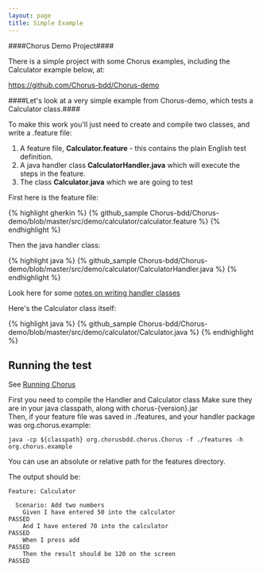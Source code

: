 ```yaml
---
layout: page
title: Simple Example
---
```


####Chorus Demo Project####

There is a simple project with some Chorus examples, including the Calculator example below, at:

https://github.com/Chorus-bdd/Chorus-demo

####Let's look at a very simple example from Chorus-demo, which tests a Calculator class.####

To make this work you'll just need to create and compile two classes, and write a .feature file:

 1. A feature file, **Calculator.feature** - this contains the plain English test definition.
 2. A java handler class **CalculatorHandler.java** which will execute the steps in the feature.
 3. The class **Calculator.java** which we are going to test  

First here is the feature file:

{% highlight gherkin %}
{% github_sample Chorus-bdd/Chorus-demo/blob/master/src/demo/calculator/calculator.feature %}
{% endhighlight %}


Then the java handler class:

   {% highlight java %}
   {% github_sample Chorus-bdd/Chorus-demo/blob/master/src/demo/calculator/CalculatorHandler.java %}
   {% endhighlight %}


Look here for some [notes on writing handler classes](/pages/Handlers/HandlerClasses)

Here's the Calculator class itself:


   {% highlight java %}
   {% github_sample Chorus-bdd/Chorus-demo/blob/master/src/demo/calculator/Calculator.java %}
   {% endhighlight %}

## Running the test ##

See [Running Chorus](/pages/RunningChorus/RunningChorus)  

First you need to compile the Handler and Calculator class
Make sure they are in your java classpath, along with chorus-{version}.jar  
Then, if your feature file was saved in ./features, and your handler package was org.chorus.example:

`java -cp ${classpath} org.chorusbdd.chorus.Chorus -f ./features -h org.chorus.example`

You can use an absolute or relative path for the features directory.

The output should be:

    Feature: Calculator

      Scenario: Add two numbers
        Given I have entered 50 into the calculator                          PASSED
        And I have entered 70 into the calculator                            PASSED
        When I press add                                                     PASSED
        Then the result should be 120 on the screen                          PASSED


